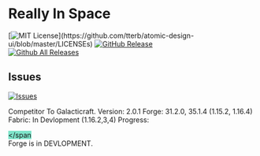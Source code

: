 # Really In Space

[![MIT License](https://img.shields.io/apm/l/atomic-design-ui.svg?)](https://github.com/tterb/atomic-design-ui/blob/master/LICENSEs)
[![GitHub Release](https://img.shields.io/github/release/tterb/PlayMusic.svg?style=flat)]()  
[![Github All Releases](https://img.shields.io/github/downloads/atom/atom/total.svg?style=flat)]()  
## Issues
[![Issues](https://img.shields.io/github/issues-raw/tterb/PlayMusic.svg?maxAge=25000)](https://github.com/ApposModding/rismod/issues)  







Competitor To Galacticraft. 
Version: 2.0.1
Forge: 31.2.0, 35.1.4 (1.15.2, 1.16.4)
Fabric: In Devlopment (1.16.2,3,4) Progress: <div class="progressbar" role="progressbar" aria-valuenow="56" aria-valuemin="0" aria-valuemax="100"><span style="width: 1%; background-color: rgba(1, 203, 152, 0.5);"></span     </div>
Forge is in DEVLOPMENT.

